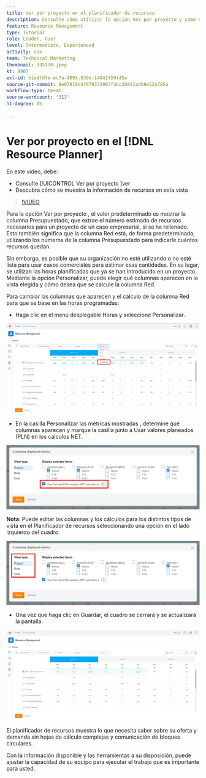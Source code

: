 ```yaml
---
title: Ver por proyecto en el planificador de recursos
description: Consulte cómo utilizar la opción Ver por proyecto y cómo se muestra la información de recursos en esta vista.
feature: Resource Management
type: Tutorial
role: Leader, User
level: Intermediate, Experienced
activity: use
team: Technical Marketing
thumbnail: 335170.jpeg
kt: 8907
exl-id: b1e4fdfe-ec7a-4893-930d-14842f59f45e
source-git-commit: 9e97819d4f07933d903f4bc26841adb9e52a785a
workflow-type: tm+mt
source-wordcount: '313'
ht-degree: 0%

---
```


# Ver por proyecto en el [!DNL Resource Planner]

En este vídeo, debe:

* Consulte [!UICONTROL Ver por proyecto ]ver
* Descubra cómo se muestra la información de recursos en esta vista

>[!VIDEO](https://video.tv.adobe.com/v/335170/?quality=12)

Para la opción Ver por proyecto , el valor predeterminado es mostrar la columna Presupuestado, que extrae el número estimado de recursos necesarios para un proyecto de un caso empresarial, si se ha rellenado. Esto también significa que la columna Red está, de forma predeterminada, utilizando los números de la columna Presupuestado para indicarle cuántos recursos quedan.

Sin embargo, es posible que su organización no esté utilizando o no esté lista para usar casos comerciales para estimar esas cantidades. En su lugar, se utilizan las horas planificadas que ya se han introducido en un proyecto. Mediante la opción Personalizar, puede elegir qué columnas aparecen en la vista elegida y cómo desea que se calcule la columna Red.

Para cambiar las columnas que aparecen y el cálculo de la columna Red para que se base en las horas programadas:

* Haga clic en el menú desplegable Horas y seleccione Personalizar.

![Opción Personalizar del menú desplegable](assets/NetHours01.png)

* En la casilla Personalizar las métricas mostradas , determine qué columnas aparecen y marque la casilla junto a Usar valores planeados (PLN) en los cálculos NET.

![Usar valores planificados en la opción Cálculos NETOS](assets/NetHours02.png)

**Nota**: Puede editar las columnas y los cálculos para los distintos tipos de vista en el Planificador de recursos seleccionando una opción en el lado izquierdo del cuadro.

![Opciones de tipo de vista](assets/NetHours03.jpg)

* Una vez que haga clic en Guardar, el cuadro se cerrará y se actualizará la pantalla.

![Herramienta de planificación de recursos](assets/NetHours04.jpg)

El planificador de recursos muestra lo que necesita saber sobre su oferta y demanda sin hojas de cálculo complejas y comunicación de bloques circulares.

Con la información disponible y las herramientas a su disposición, puede ajustar la capacidad de su equipo para ejecutar el trabajo que es importante para usted.
